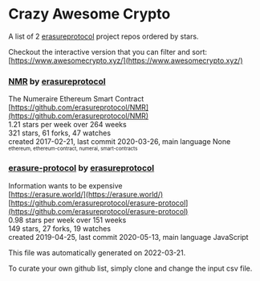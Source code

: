 # Crazy Awesome Crypto
A list of 2 [erasureprotocol](https://github.com/erasureprotocol) project repos ordered by stars.  

Checkout the interactive version that you can filter and sort: 
[https://www.awesomecrypto.xyz/](https://www.awesomecrypto.xyz/)  


### [NMR](https://github.com/erasureprotocol/NMR) by [erasureprotocol](https://github.com/erasureprotocol)  
The Numeraire Ethereum Smart Contract  
[https://github.com/erasureprotocol/NMR](https://github.com/erasureprotocol/NMR)  
1.21 stars per week over 264 weeks  
321 stars, 61 forks, 47 watches  
created 2017-02-21, last commit 2020-03-26, main language None  
<sub><sup>ethereum, ethereum-contract, numerai, smart-contracts</sup></sub>


### [erasure-protocol](https://github.com/erasureprotocol/erasure-protocol) by [erasureprotocol](https://github.com/erasureprotocol)  
Information wants to be expensive  
[https://erasure.world/](https://erasure.world/)  
[https://github.com/erasureprotocol/erasure-protocol](https://github.com/erasureprotocol/erasure-protocol)  
0.98 stars per week over 151 weeks  
149 stars, 27 forks, 19 watches  
created 2019-04-25, last commit 2020-05-13, main language JavaScript  


This file was automatically generated on 2022-03-21.  

To curate your own github list, simply clone and change the input csv file.  